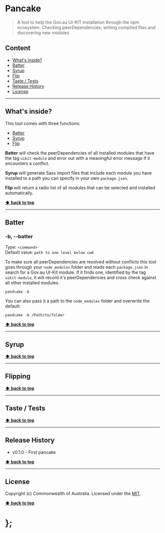 Pancake
=======

> A tool to help the Gov.au UI-KIT installation through the npm ecosystem. Checking peerDependencies, writing compiled files and discovering new modules


## Content

* [What's inside?](#whats-inside)
* [Batter](#batter)
* [Syrup](#syrup)
* [Flip](#Flip)
* [Taste / Tests](#tests)
* [Release History](#release-history)
* [License](#license)


----------------------------------------------------------------------------------------------------------------------------------------------------------------


## What's inside?

This tool comes with three functions:
* [Batter](#batter)
* [Syrup](#syrup)
* [Flip](#Flip)

**Batter** will check the peerDependencies of all installed modules that have the tag `uikit-module` and error out with a meaningful error message if it
encounters a conflict.

**Syrup** will generate Sass import files that include each module you have installed to a path you can specify in your own `package.json`.

**Flip** will return a radio list of all modules that can be selected and installed automatically.


**[⬆ back to top](#content)**


----------------------------------------------------------------------------------------------------------------------------------------------------------------


## Batter

### -b, --batter
Type: `<command>`  
Default value: `path to one level below cwd`

To make sure all peerDependencies are resolved without conflicts this tool goes through your `node_modules` folder and reads each `package.json` in search for
a Gov.au UI-Kit module. If it finds one, identified by the tag `uikit-module`, it will record it's peerDependencies and cross check against all other installed
modules.

```shell
pandcake -b
```

You can also pass it a path to the `node_modules` folder and overwrite the default:

```shell
pandcake -b /Path/to/folder
```


**[⬆ back to top](#content)**


----------------------------------------------------------------------------------------------------------------------------------------------------------------


## Syrup


**[⬆ back to top](#content)**


----------------------------------------------------------------------------------------------------------------------------------------------------------------


## Flipping


**[⬆ back to top](#content)**


----------------------------------------------------------------------------------------------------------------------------------------------------------------


## Taste / Tests


**[⬆ back to top](#content)**


----------------------------------------------------------------------------------------------------------------------------------------------------------------


## Release History

* v0.1.0 - First pancake


**[⬆ back to top](#content)**


----------------------------------------------------------------------------------------------------------------------------------------------------------------


## License

Copyright (c) Commonwealth of Australia. Licensed under the [MIT](https://raw.githubusercontent.com/AusDTO/uikit-pancake/master/LICENSE).


**[⬆ back to top](#content)**


# };